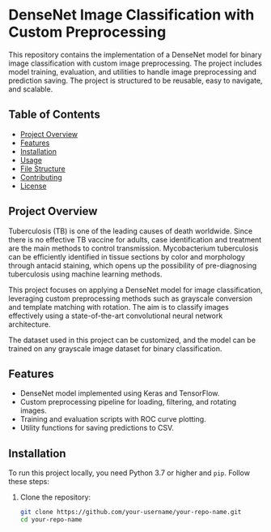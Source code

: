 # DenseNet Image Classification with Custom Preprocessing

This repository contains the implementation of a DenseNet model for binary image classification with custom image preprocessing. The project includes model training, evaluation, and utilities to handle image preprocessing and prediction saving. The project is structured to be reusable, easy to navigate, and scalable.

## Table of Contents
- [Project Overview](#project-overview)
- [Features](#features)
- [Installation](#installation)
- [Usage](#usage)
- [File Structure](#file-structure)
- [Contributing](#contributing)
- [License](#license)

## Project Overview
Tuberculosis (TB) is one of the leading causes of death worldwide. Since there is no effective TB vaccine for adults, case identification and treatment are the main methods to control transmission. Mycobacterium tuberculosis can be efficiently identified in tissue sections by color and morphology through antacid staining, which opens up the possibility of pre-diagnosing tuberculosis using machine learning methods.

This project focuses on applying a DenseNet model for image classification, leveraging custom preprocessing methods such as grayscale conversion and template matching with rotation. The aim is to classify images effectively using a state-of-the-art convolutional neural network architecture.

The dataset used in this project can be customized, and the model can be trained on any grayscale image dataset for binary classification. 

## Features
- DenseNet model implemented using Keras and TensorFlow.
- Custom preprocessing pipeline for loading, filtering, and rotating images.
- Training and evaluation scripts with ROC curve plotting.
- Utility functions for saving predictions to CSV.

## Installation

To run this project locally, you need Python 3.7 or higher and `pip`. Follow these steps:

1. Clone the repository:
   ```bash
   git clone https://github.com/your-username/your-repo-name.git
   cd your-repo-name
